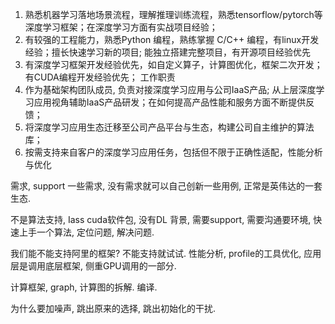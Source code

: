 

1. 熟悉机器学习落地场景流程，理解推理训练流程，熟悉tensorflow/pytorch等深度学习框架；在深度学习方面有实战项目经验；
2. 有较强的工程能力，熟悉Python 编程，熟练掌握 C/C++ 编程，有linux开发经验；擅长快速学习新的项目; 能独立搭建完整项目，有开源项目经验优先
3. 有深度学习框架开发经验优先，如自定义算子，计算图优化，框架二次开发；有CUDA编程开发经验优先；
工作职责
1. 作为基础架构团队成员, 负责对接深度学习应用与公司IaaS产品; 从上层深度学习应用视角辅助IaaS产品研发；在如何提高产品性能和服务方面不断提供反馈；
2. 将深度学习应用生态迁移至公司产品平台与生态，构建公司自主维护的算法库；
3. 按需支持来自客户的深度学习应用任务，包括但不限于正确性适配，性能分析与优化

需求, support 一些需求, 没有需求就可以自己创新一些用例,  正常是英伟达的一套生态.

不是算法支持, Iass  cuda软件包, 没有DL 背景, 需要support,  需要沟通要环境, 快速上手一个算法, 定位问题, 解决问题. 

我们能不能支持阿里的框架? 不能支持就试试. 性能分析, profile的工具优化, 应用层是调用底层框架, 侧重GPU调用的一部分.

计算框架, graph, 计算图的拆解. 编译. 



为什么要加噪声, 跳出原来的选择, 跳出初始化的干扰. 
